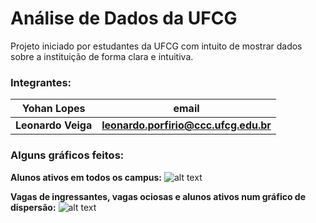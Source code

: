 # Análise de Dados da UFCG
Projeto iniciado por estudantes da UFCG com intuito de mostrar dados sobre a instituição de forma clara e intuitiva.

### Integrantes:
**Yohan Lopes** | **email**
--- | ---
**Leonardo Veiga** | **leonardo.porfirio@ccc.ufcg.edu.br**

### Alguns gráficos feitos:

**Alunos ativos em todos os campus:**
![alt text](https://pbs.twimg.com/media/EaxWva8XQAAxe2f?format=png&name=large)

**Vagas de ingressantes, vagas ociosas e alunos ativos num gráfico de dispersão:**
![alt text](https://pbs.twimg.com/media/EaxX3qKWsAEJ63I?format=png&name=large)
